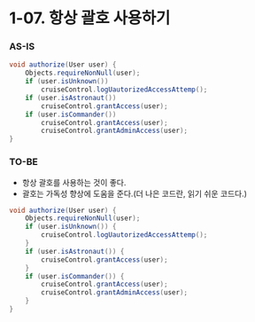 # 1-07. 항상 괄호 사용하기

### AS-IS

```java
void authorize(User user) {
    Objects.requireNonNull(user);
    if (user.isUnknown())
        cruiseControl.logUautorizedAccessAttemp();
    if (user.isAstronaut())
        cruiseControl.grantAccess(user);
    if (user.isCommander())
        cruiseControl.grantAccess(user);
        cruiseControl.grantAdminAccess(user);
}
```

### TO-BE

- 항상 괄호를 사용하는 것이 좋다.
- 괄호는 가독성 향상에 도움을 준다.(더 나은 코드란, 읽기 쉬운 코드다.)

```java
void authorize(User user) {
    Objects.requireNonNull(user);
    if (user.isUnknown()) {
        cruiseControl.logUautorizedAccessAttemp();
    }
    if (user.isAstronaut()) {
        cruiseControl.grantAccess(user);
    }
    if (user.isCommander()) {
        cruiseControl.grantAccess(user);
        cruiseControl.grantAdminAccess(user);
    }
}
```
